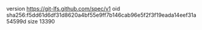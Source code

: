 version https://git-lfs.github.com/spec/v1
oid sha256:f5dd61d6df31d8620a4bf55e9ff7b146cab96e5f2f3f19eada14eef31a54599d
size 13390
